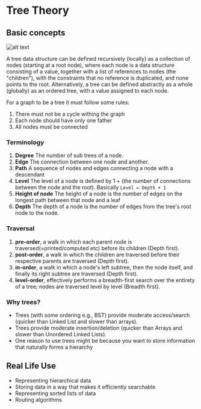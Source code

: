 # Tree  Theory

## Basic concepts

![alt text](https://upload.wikimedia.org/wikipedia/commons/thumb/f/f7/Binary_tree.svg/288px-Binary_tree.svg.png "title")

A tree data structure can be defined recursively (locally) as a collection of nodes (starting at a root node),
where each node is a data structure consisting of a value, together with a list of references to nodes (the "children"),
with the constraints that no reference is duplicated, and none points to the root.
Alternatively, a tree can be defined abstractly as a whole (globally) as an ordered tree, with a value assigned to each node.

For a graph to be a tree it must follow some rules:
1. There must not be a cycle withing the graph
2. Each node should have only one father
3. All nodes must be connected

### Terminology
1. **Degree** The number of sub trees of a node.
2. **Edge** The connection between one node and another.
3. **Path** A sequence of nodes and edges connecting a node with a descendant
4. **Level** The level of a node is defined by 1 + (the number of connections between the node and the root).
    Basically  `Level = Depth + 1`
5. **Height of node** The height of a node is the number of edges on the longest path between that node and a leaf
6. **Depth** The depth of a node is the number of edges from the tree's root node to the node.

### Traversal
1. **pre-order**, a walk in which each parent node is traversed(=printed/computed etc) before its children (Depth first).
2. **post-order**, a walk in which the children are traversed before their respective parents are traversed (Depth first).
3. **in-order**, a walk in which a node's left subtree, then the node itself, and finally its right subtree are traversed (Depth first).
4. **level-order**, effectively performs a breadth-first search over the entirety of a tree; nodes are traversed level by level (Breadth first).

### Why trees?

- Trees (with some ordering e.g., BST) provide moderate access/search (quicker than Linked List and slower than arrays).
- Trees provide moderate insertion/deletion (quicker than Arrays and slower than Unordered Linked Lists).
- One reason to use trees might be because you want to store information that naturally forms a hierarchy

## Real Life Use

- Representing hierarchical data
- Storing data in a way that makes it efficiently searchable
- Representing sorted lists of data
- Routing algorithms